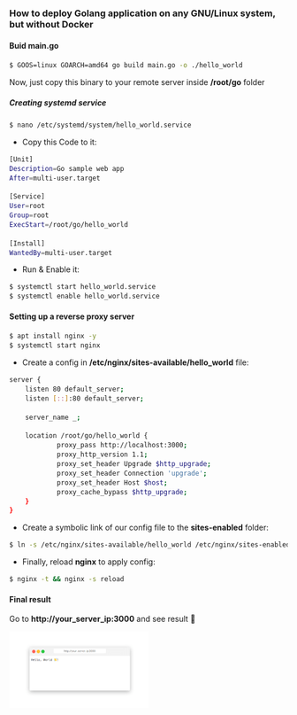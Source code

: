 ### How to deploy Golang application on any GNU/Linux system, but without Docker

#### Buid main.go
```sh
$ GOOS=linux GOARCH=amd64 go build main.go -o ./hello_world
```

Now, just copy this binary to your remote server inside **/root/go** folder


##### Creating **systemd** service 
```sh
$ nano /etc/systemd/system/hello_world.service
```

- Copy this Code to it:
```sh
[Unit]
Description=Go sample web app
After=multi-user.target

[Service]
User=root
Group=root
ExecStart=/root/go/hello_world

[Install]
WantedBy=multi-user.target

```

- Run & Enable it:
```sh
$ systemctl start hello_world.service
$ systemctl enable hello_world.service
```

#### Setting up a reverse proxy server 
```sh
$ apt install nginx -y
$ systemctl start nginx
```

- Create a config in **/etc/nginx/sites-available/hello_world** file: 
```sh
server {
    listen 80 default_server;
    listen [::]:80 default_server;

    server_name _;

    location /root/go/hello_world {
            proxy_pass http://localhost:3000;
            proxy_http_version 1.1;
            proxy_set_header Upgrade $http_upgrade;
            proxy_set_header Connection 'upgrade';
            proxy_set_header Host $host;
            proxy_cache_bypass $http_upgrade;
    }
}

```

- Create a symbolic link of our config file to the **sites-enabled** folder: 
```sh
$ ln -s /etc/nginx/sites-available/hello_world /etc/nginx/sites-enabled
```

- Finally, reload **nginx** to apply config: 
```sh
$ nginx -t && nginx -s reload
```

####  Final result 
Go to **http://your_server_ip:3000** and see result 🎉


<p float="center">
<img src="./tmp/image.png" width="50%" height="50%" alt="web player">
</p>